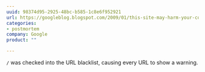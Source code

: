 ```yaml
---
uuid: 98374d95-2925-48bc-b585-1c8e6f952921
url: https://googleblog.blogspot.com/2009/01/this-site-may-harm-your-computer-on.html
categories:
- postmortem
company: Google
product: ""

---
```


`/` was checked into the URL blacklist, causing every URL to show a warning.
